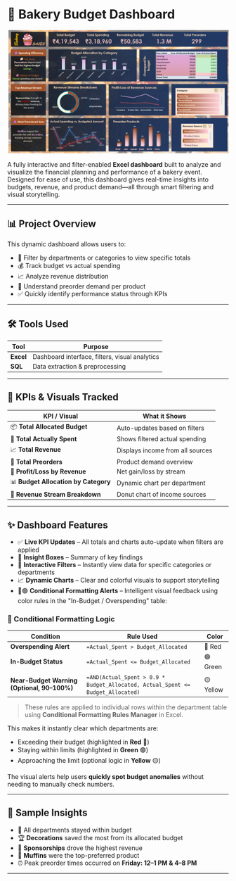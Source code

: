 # 🧁 Bakery Budget Dashboard
![Bakery Budget Dashboard](image.png)

A fully interactive and filter-enabled **Excel dashboard** built to analyze and visualize the financial planning and performance of a bakery event. Designed for ease of use, this dashboard gives real-time insights into budgets, revenue, and product demand—all through smart filtering and visual storytelling.

---

## 📊 Project Overview

This dynamic dashboard allows users to:

- 🎯 Filter by departments or categories to view specific totals
- 💰 Track budget vs actual spending
- 📈 Analyze revenue distribution
- 🧾 Understand preorder demand per product
- ✅ Quickly identify performance status through KPIs

---

## 🛠️ Tools Used

| Tool        | Purpose                                        |
|-------------|------------------------------------------------|
| **Excel**   | Dashboard interface, filters, visual analytics |
| **SQL**     | Data extraction & preprocessing                |

---

## 📌 KPIs & Visuals Tracked

| KPI / Visual                    | What it Shows |
|--------------------------------|----------------|
| 📦 **Total Allocated Budget**         | Auto-updates based on filters |
| 💸 **Total Actually Spent**           | Shows filtered actual spending |
| 📈 **Total Revenue**                  | Displays income from all sources |
| 🧾 **Total Preorders**               | Product demand overview |
| 🔁 **Profit/Loss by Revenue**         | Net gain/loss by stream |
| 📊 **Budget Allocation by Category** | Dynamic chart per department |
| 🧩 **Revenue Stream Breakdown**       | Donut chart of income sources |

---

## ✨ Dashboard Features

- ✅ **Live KPI Updates** – All totals and charts auto-update when filters are applied
- 🧠 **Insight Boxes** – Summary of key findings
- 🧮 **Interactive Filters** – Instantly view data for specific categories or departments
- 📈 **Dynamic Charts** – Clear and colorful visuals to support storytelling
- 🔴🟢 **Conditional Formatting Alerts** – Intelligent visual feedback using color rules in the "In-Budget / Overspending" table:

### 🎨 Conditional Formatting Logic

| Condition                                         | Rule Used                                               | Color  |
|--------------------------------------------------|----------------------------------------------------------|--------|
| **Overspending Alert**                           | `=Actual_Spent > Budget_Allocated`                      | 🔴 Red |
| **In-Budget Status**                             | `=Actual_Spent <= Budget_Allocated`                     | 🟢 Green |
| **Near-Budget Warning (Optional, 90–100%)**      | `=AND(Actual_Spent > 0.9 * Budget_Allocated, Actual_Spent <= Budget_Allocated)` | 🟡 Yellow |

> These rules are applied to individual rows within the department table using **Conditional Formatting Rules Manager** in Excel.

This makes it instantly clear which departments are:

- Exceeding their budget (highlighted in **Red** 🔴)
- Staying within limits (highlighted in **Green** 🟢)
- Approaching the limit (optional logic in **Yellow** 🟡)

The visual alerts help users **quickly spot budget anomalies** without needing to manually check numbers.

---

## 🧠 Sample Insights

- 🎯 All departments stayed within budget
- 🏆 **Decorations** saved the most from its allocated budget
- 💼 **Sponsorships** drove the highest revenue
- 🧁 **Muffins** were the top-preferred product
- ⏰ Peak preorder times occurred on **Friday: 12–1 PM & 4–8 PM**

---



